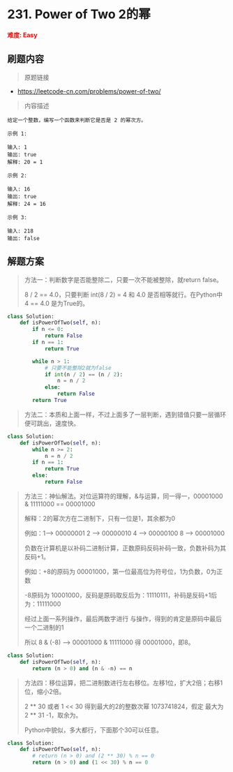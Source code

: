 # 231. Power of Two 2的幂

**<font color=red>难度: Easy</font>**

## 刷题内容

> 原题链接

* https://leetcode-cn.com/problems/power-of-two/

> 内容描述

```
给定一个整数，编写一个函数来判断它是否是 2 的幂次方。

示例 1:

输入: 1
输出: true
解释: 20 = 1

示例 2:

输入: 16
输出: true
解释: 24 = 16

示例 3:

输入: 218
输出: false
```

## 解题方案

> 方法一：判断数字是否能整除二，只要一次不能被整除，就return false。
>
> 8 / 2 == 4.0，只要判断 int(8 / 2) = 4   和  4.0 是否相等就行。在Python中  4 == 4.0  是为True的。

```python
class Solution:
    def isPowerOfTwo(self, n):
        if n <= 0:
            return False
        if n == 1:
            return True

        while n > 1:
            # 只要不能整除2就为false
            if int(n / 2) == (n / 2):
                n = n / 2
            else:
                return False
        return True
```



> 方法二：本质和上面一样，不过上面多了一层判断，遇到错值只要一层循环便可跳出，速度快。
>

```python
class Solution:
    def isPowerOfTwo(self, n):
        while n >= 2:
            n = n / 2
        if n == 1:
            return True
        else:
            return False
```



> 方法三：神仙解法。对位运算符的理解，&与运算，同一得一，00001000 & 11111000 == 00001000
>
> 解释：2的幂次方在二进制下，只有一位是1，其余都为0
>
> 例如：1--> 00000001	2 --> 00000010	4 --> 00000100	8 --> 00001000
>
> 负数在计算机是以补码二进制计算，正数原码反码补码一致，负数补码为其反码+1。
>
> 例如：+8的原码为 00001000，第一位最高位为符号位，1为负数，0为正数
>
> -8原码为 10001000，反码是原码取反后为：11110111，补码是反码+1后为：11111000
>
> 经过上面一系列操作，最后两数字进行 与操作，得到的肯定是原码中最后一个二进制的1
>
> 所以 8 & (-8) --> 00001000 & 11111000 得 00001000，即8。

```python
class Solution:
    def isPowerOfTwo(self, n):
        return (n > 0) and (n & -n) == n
```



>方法四：移位运算，把二进制数进行左右移位。左移1位，扩大2倍；右移1位，缩小2倍。
>
>2 ** 30 或者 1 << 30 得到最大的2的整数次幂 1073741824，假定 最大为 2 ** 31 -1，取余为。
>
>Python中貌似，多大都行，下面那个30可以任意。

```python
class Solution:
    def isPowerOfTwo(self, n):
        # return (n > 0) and (2 ** 30) % n == 0
        return (n > 0) and (1 << 30) % n == 0
```

